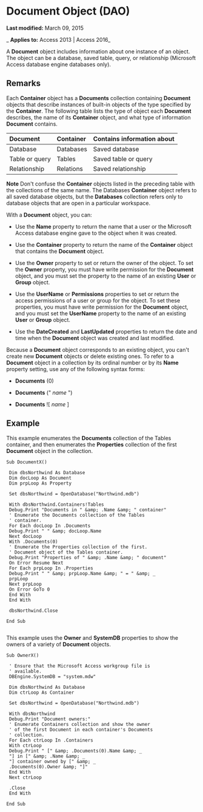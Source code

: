 
# Document Object (DAO)

 **Last modified:** March 09, 2015

 _ **Applies to:** Access 2013 | Access 2016_

A  **Document** object includes information about one instance of an object. The object can be a database, saved table, query, or relationship (Microsoft Access database engine databases only).


## Remarks

Each  **Container** object has a **Documents** collection containing **Document** objects that describe instances of built-in objects of the type specified by the **Container**. The following table lists the type of object each **Document** describes, the name of its **Container** object, and what type of information **Document** contains.



|**Document**|**Container**|**Contains information about**|
|:-----|:-----|:-----|
|Database|Databases|Saved database|
|Table or query|Tables|Saved table or query|
|Relationship|Relations|Saved relationship|



 **Note**  Don't confuse the  **Container** objects listed in the preceding table with the collections of the same name. The Databases **Container** object refers to all saved database objects, but the **Databases** collection refers only to database objects that are open in a particular workspace.

With a  **Document** object, you can:




- Use the  **Name** property to return the name that a user or the Microsoft Access database engine gave to the object when it was created.
    
- Use the  **Container** property to return the name of the **Container** object that contains the **Document** object.
    
- Use the  **Owner** property to set or return the owner of the object. To set the **Owner** property, you must have write permission for the **Document** object, and you must set the property to the name of an existing **User** or **Group** object.
    
- Use the  **UserName** or **Permissions** properties to set or return the access permissions of a user or group for the object. To set these properties, you must have write permission for the **Document** object, and you must set the **UserName** property to the name of an existing **User** or **Group** object.
    
- Use the  **DateCreated** and **LastUpdated** properties to return the date and time when the **Document** object was created and last modified.
    


Because a  **Document** object corresponds to an existing object, you can't create new **Document** objects or delete existing ones. To refer to a **Document** object in a collection by its ordinal number or by its **Name** property setting, use any of the following syntax forms:


-  **Documents** (0)
    
-  **Documents** (" _name_ ")
    
-  **Documents** ![ _name_ ]
    

## Example

This example enumerates the  **Documents** collection of the Tables container, and then enumerates the **Properties** collection of the first **Document** object in the collection.


```
Sub DocumentX() 
 
 Dim dbsNorthwind As Database 
 Dim docLoop As Document 
 Dim prpLoop As Property 
 
 Set dbsNorthwind = OpenDatabase("Northwind.mdb") 
 
 With dbsNorthwind.Containers!Tables 
 Debug.Print "Documents in " &amp; .Name &amp; " container" 
 ' Enumerate the Documents collection of the Tables 
 ' container. 
 For Each docLoop In .Documents 
 Debug.Print " " &amp; docLoop.Name 
 Next docLoop 
 With .Documents(0) 
 ' Enumerate the Properties collection of the first. 
 ' Document object of the Tables container. 
 Debug.Print "Properties of " &amp; .Name &amp; " document" 
 On Error Resume Next 
 For Each prpLoop In .Properties 
 Debug.Print " " &amp; prpLoop.Name &amp; " = " &amp; _ 
 prpLoop 
 Next prpLoop 
 On Error GoTo 0 
 End With 
 End With 
 
 dbsNorthwind.Close 
 
End Sub 
 

```

This example uses the  **Owner** and **SystemDB** properties to show the owners of a variety of **Document** objects.




```
Sub OwnerX() 
 
 ' Ensure that the Microsoft Access workgroup file is 
 ' available. 
 DBEngine.SystemDB = "system.mdw" 
 
 Dim dbsNorthwind As Database 
 Dim ctrLoop As Container 
 
 Set dbsNorthwind = OpenDatabase("Northwind.mdb") 
 
 With dbsNorthwind 
 Debug.Print "Document owners:" 
 ' Enumerate Containers collection and show the owner 
 ' of the first Document in each container's Documents 
 ' collection. 
 For Each ctrLoop In .Containers 
 With ctrLoop 
 Debug.Print " [" &amp; .Documents(0).Name &amp; _ 
 "] in [" &amp; .Name &amp; _ 
 "] container owned by [" &amp; _ 
 .Documents(0).Owner &amp; "]" 
 End With 
 Next ctrLoop 
 
 .Close 
 End With 
 
End Sub 
 

```


